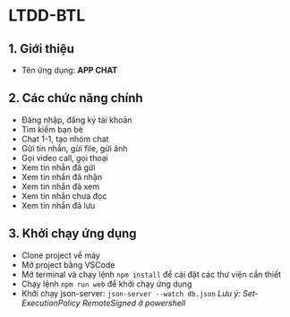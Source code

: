 # LTDD-BTL

## 1. Giới thiệu

- Tên ứng dụng: **APP CHAT**

## 2. Các chức năng chính

- Đăng nhập, đăng ký tài khoản
- Tìm kiếm bạn bè
- Chat 1-1, tạo nhóm chat
- Gửi tin nhắn, gửi file, gửi ảnh
- Gọi video call, gọi thoại
- Xem tin nhắn đã gửi
- Xem tin nhắn đã nhận
- Xem tin nhắn đã xem
- Xem tin nhắn chưa đọc
- Xem tin nhắn đã lưu

## 3. Khởi chạy ứng dụng

- Clone project về máy
- Mở project bằng VSCode
- Mở terminal và chạy lệnh `npm install` để cài đặt các thư viện cần thiết
- Chạy lệnh `npm run web` để khởi chạy ứng dụng
- Khởi chạy json-server: `json-server --watch db.json`
  _Lưu ý: Set-ExecutionPolicy RemoteSigned ở powershell_
